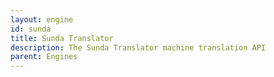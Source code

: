 ```yaml
---
layout: engine
id: sunda
title: Sunda Translator
description: The Sunda Translator machine translation API
parent: Engines
---
```

